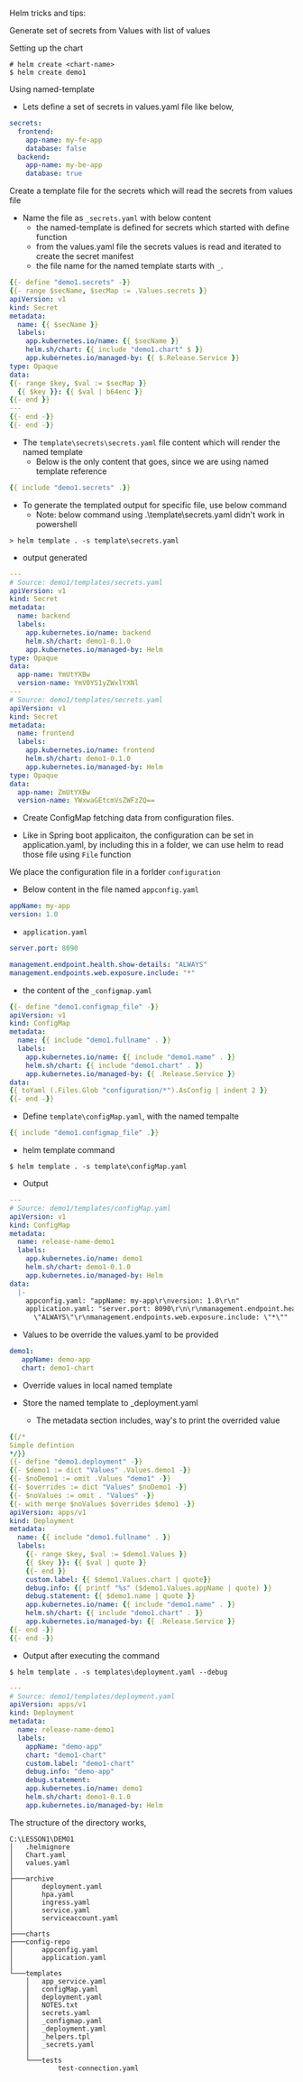 Helm tricks and tips:

Generate set of secrets from Values with list of values


Setting up the chart

```
# helm create <chart-name>
$ helm create demo1
```

Using named-template

- Lets define a set of secrets in values.yaml file like below,

```yaml
secrets:
  frontend:
    app-name: my-fe-app
    database: false
  backend:
    app-name: my-be-app
    database: true
```

Create a template file for the secrets which will read the secrets from values file
- Name the file as `_secrets.yaml` with below content
  - the named-template is defined for secrets which started with define function
  - from the values.yaml file the secrets values is read and iterated to create the secret manifest
  - the file name for the named template starts with `_`.

```yaml
{{- define "demo1.secrets" -}}
{{- range $secName, $secMap := .Values.secrets }}
apiVersion: v1
kind: Secret
metadata:
  name: {{ $secName }}
  labels:
    app.kubernetes.io/name: {{ $secName }}
    helm.sh/chart: {{ include "demo1.chart" $ }}
    app.kubernetes.io/managed-by: {{ $.Release.Service }}
type: Opaque
data:
{{- range $key, $val := $secMap }}
  {{ $key }}: {{ $val | b64enc }}
{{- end }}
---
{{- end -}}
{{- end -}}

```

- The `template\secrets\secrets.yaml` file content which will render the named template
  - Below is the only content that goes, since we are using named template reference
 
```yaml
{{ include "demo1.secrets" .}}
```

- To generate the templated output for specific file, use below command
  - Note: below command using .\template\secrets.yaml didn't work in powershell
 
```
> helm template . -s template\secrets.yaml
```

- output generated

```yaml
---
# Source: demo1/templates/secrets.yaml
apiVersion: v1
kind: Secret
metadata:
  name: backend
  labels:
    app.kubernetes.io/name: backend
    helm.sh/chart: demo1-0.1.0
    app.kubernetes.io/managed-by: Helm
type: Opaque
data:
  app-name: YmUtYXBw
  version-name: YmV0YS1yZWxlYXNl
---
# Source: demo1/templates/secrets.yaml
apiVersion: v1
kind: Secret
metadata:
  name: frontend
  labels:
    app.kubernetes.io/name: frontend
    helm.sh/chart: demo1-0.1.0
    app.kubernetes.io/managed-by: Helm
type: Opaque
data:
  app-name: ZmUtYXBw
  version-name: YWxwaGEtcmVsZWFzZQ==
```

- Create ConfigMap fetching data from configuration files.

- Like in Spring boot applicaiton, the configuration can be set in application.yaml, by including
  this in a folder, we can use helm to read those file using `File` function
  
We place the configuration file in a forlder `configuration`

- Below content in the file named `appconfig.yaml`

```yaml
appName: my-app
version: 1.0
```

- `application.yaml`

```yaml
server.port: 8090

management.endpoint.health.show-details: "ALWAYS"
management.endpoints.web.exposure.include: "*"
```

- the content of the `_configmap.yaml`

```yaml
{{- define "demo1.configmap_file" -}}
apiVersion: v1
kind: ConfigMap
metadata:
  name: {{ include "demo1.fullname" . }}
  labels:
    app.kubernetes.io/name: {{ include "demo1.name" . }}
    helm.sh/chart: {{ include "demo1.chart" . }}
    app.kubernetes.io/managed-by: {{ .Release.Service }}
data:
{{ toYaml (.Files.Glob "configuration/*").AsConfig | indent 2 }}
{{- end -}}
```

- Define `template\configMap.yaml`, with the named tempalte

```yaml
{{ include "demo1.configmap_file" .}}
```


- helm template command

```
$ helm template . -s template\configMap.yaml
```

- Output 

```yaml
---
# Source: demo1/templates/configMap.yaml
apiVersion: v1
kind: ConfigMap
metadata:
  name: release-name-demo1
  labels:
    app.kubernetes.io/name: demo1
    helm.sh/chart: demo1-0.1.0
    app.kubernetes.io/managed-by: Helm
data:
  |-
    appconfig.yaml: "appName: my-app\r\nversion: 1.0\r\n"
    application.yaml: "server.port: 8090\r\n\r\nmanagement.endpoint.health.show-details:
      \"ALWAYS\"\r\nmanagement.endpoints.web.exposure.include: \"*\""
```

- Values to be override the values.yaml to be provided

```yaml
demo1:
   appName: demo-app
   chart: demo1-chart
```

- Override values in local named template

- Store the named template to _deployment.yaml
  - The metadata section includes, way's to print the overrided value

```yaml
{{/*
Simple defintion
*/}}
{{- define "demo1.deployment" -}}
{{- $demo1 := dict "Values" .Values.demo1 -}} 
{{- $noDemo1 := omit .Values "demo1" -}} 
{{- $overrides := dict "Values" $noDemo1 -}} 
{{- $noValues := omit . "Values" -}} 
{{- with merge $noValues $overrides $demo1 -}}
apiVersion: apps/v1
kind: Deployment
metadata:
  name: {{ include "demo1.fullname" . }}
  labels:
    {{- range $key, $val := $demo1.Values }}
    {{ $key }}: {{ $val | quote }}
    {{- end }}
    custom.label: {{ $demo1.Values.chart | quote}}
    debug.info: {{ printf "%s" ($demo1.Values.appName | quote) }}
    debug.statement: {{ $demo1.name | quote }}
    app.kubernetes.io/name: {{ include "demo1.name" . }}
    helm.sh/chart: {{ include "demo1.chart" . }}
    app.kubernetes.io/managed-by: {{ .Release.Service }}
{{- end -}}
{{- end -}}
```

- Output after executing the command

```
$ helm template . -s templates\deployment.yaml --debug
```

```yaml
---
# Source: demo1/templates/deployment.yaml
apiVersion: apps/v1
kind: Deployment
metadata:
  name: release-name-demo1
  labels:
    appName: "demo-app"
    chart: "demo1-chart"
    custom.label: "demo1-chart"
    debug.info: "demo-app"
    debug.statement:
    app.kubernetes.io/name: demo1
    helm.sh/chart: demo1-0.1.0
    app.kubernetes.io/managed-by: Helm
```

The structure of the directory works,

```
C:\LESSON1\DEMO1
│   .helmignore
│   Chart.yaml
│   values.yaml
│
├───archive
│       deployment.yaml
│       hpa.yaml
│       ingress.yaml
│       service.yaml
│       serviceaccount.yaml
│
├───charts
├───config-repo
│       appconfig.yaml
│       application.yaml
│
└───templates
    │   app_service.yaml
    │   configMap.yaml
    │   deployment.yaml
    │   NOTES.txt
    │   secrets.yaml
    │   _configmap.yaml
    │   _deployment.yaml
    │   _helpers.tpl
    │   _secrets.yaml
    │
    └───tests
            test-connection.yaml
```
